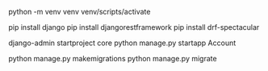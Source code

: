 python -m venv venv
venv/scripts/activate

pip install django
pip install djangorestframework
pip install drf-spectacular

django-admin startproject core
python manage.py startapp Account

python manage.py makemigrations
python manage.py migrate